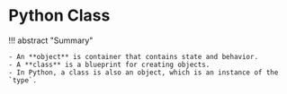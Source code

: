 # Python Class

!!! abstract "Summary"

    - An **object** is container that contains state and behavior.
    - A **class** is a blueprint for creating objects.
    - In Python, a class is also an object, which is an instance of the `type`.